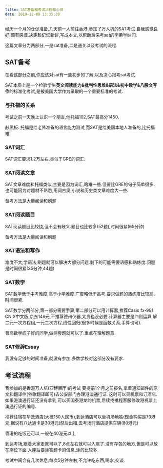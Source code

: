 ```yaml
---
title: SAT准备和考试流程和心得
date: 2019-12-09 13:35:20
---
```

经历一个月的仓促准备,几天前一人前往香港,参加了万人坑的SAT考试.自我感觉良好,颇有感慨.决定趁记忆新鲜,写成本文,以帮助后来考sat的学弟学妹们.

这篇文章分为两部分,一是sat准备,二是通关以及考试的流程.

## SAT备考
在看这部分之前,你应该对sat有一些初步的了解,以及决心报考sat考试.

SAT本质上是一个检验学生**英文阅读能力&批判性思维&语法&初中数学&八股文写作**的标准化考试,是被美国大学作为录取的一个重要标准的考试.

### 与托福的关系
考试之前一天晚上认识一个朋友,他托福102,SAT最高分1450.

敲黑板: 托福是给老外准备的语言能力测试,而SAT是给美国本地人准备的,比托福难

### SAT词汇

SAT词汇要求1.2万左右,类似于GRE的词汇.

### SAT阅读文章

SAT文章难度和托福类似,主要是因为词汇,略难一些.但要比GRE的句子简单很多. 也可能因为对题材不熟悉,用词古奥,小说和历史类文章难度大一些.

备考方法是大量阅读和刷题

### SAT阅读题目
SAT阅读题目比较绕,但不会有歧义.题目也比较多(52题),时间很紧(65分钟)

备考方法是大量阅读和刷题

### SAT语法和写作
难度不大,学语法,刷题就可以解决大部分问题.剩下的可能需要语感和熟练度.问题是时间很紧(35分钟,44题)


### SAT数学
SAT数学低于中考难度,高于小学难度.广度略低于高考.要求做题的熟练度比较高,时间很紧.

SAT数学分两部分,第一部分需要手算,第二部分可以用计算器,推荐Casio fx-991 CN X中文版,京东146元,不推荐德州仪器,太贵也没必要.计算器主要是四则运算,解二元一次方程组,一元二次方程,线性回归(很多时候是函数关系,手算也可).

普高数学底子好的同学,做两套题就可以了.重点在理解题意.

### SAT修辞Essay
我没有足够的时间准备,就没有参加.多数学校对这部分没有要求.

## 考试流程
我参加的是香港万人坑(亚博展厅)的考试
要提前1个月之前报名,拿着通知邮件的原文和翻译件(谷歌翻译即可)去公安部门办理港澳通行证. 这时可以买机票和订酒店. 如果港澳通行证还没有拿到,可以买国泰港龙的机票,后续找携程客服修改港机票上澳通行证的编号.

推荐住宿在华逸酒店(大概150人民币),到达酒店可以坐机场地铁(现金购买是70港元,据说有八达通卡是30港元)然后出租,去考场时酒店提供车辆(80港元)

香港的吃饭还可以,一般在40港元以上

到达考场,跟着大家走就可以了,8点左右就可以入座了.没有存包的地方,但是可以放在座位下面.入座后要涂答题卡的信息,涂的比较多.

考试中间会有几次休息,每次5分钟左右,不允许吃东西,喝水,交谈.
